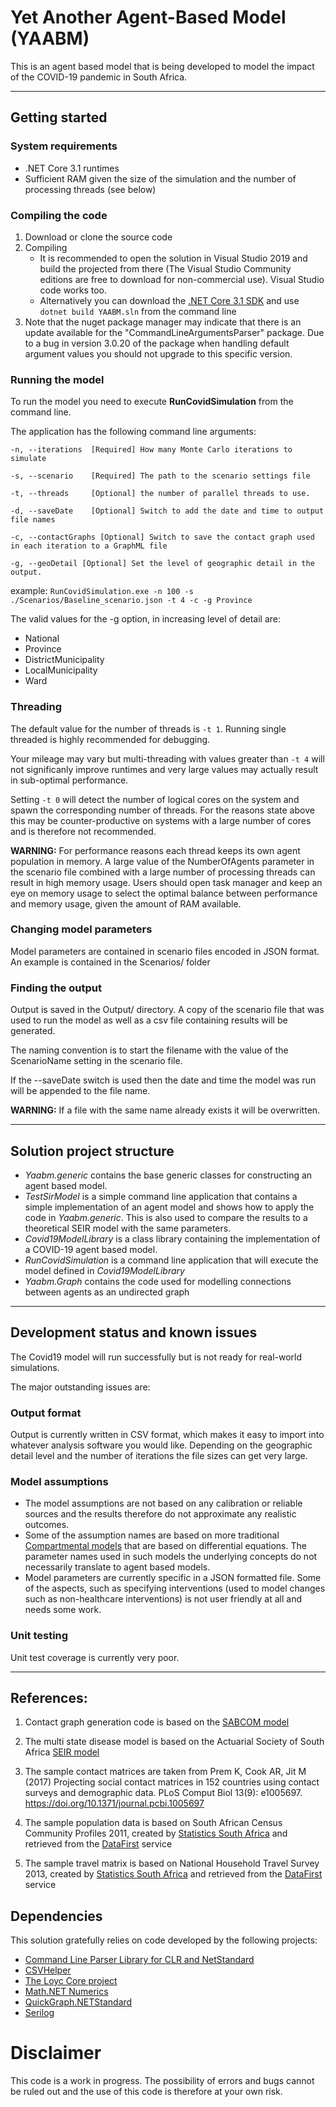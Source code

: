 # Yet Another Agent-Based Model (YAABM)

This is an agent based model that is being developed to model the impact of the COVID-19 pandemic in South Africa.

---

## Getting started

### System requirements
* .NET Core 3.1 runtimes
* Sufficient RAM given the size of the simulation and the number of processing threads (see below)

### Compiling the code

1. Download or clone the source code
2. Compiling
	* It is recommended to open the solution in Visual Studio 2019 and build the projected from there (The Visual Studio Community editions are free to download for non-commercial use). Visual Studio code works too.
	* Alternatively you can download the [.NET Core 3.1 SDK](https://dotnet.microsoft.com/download/dotnet-core/3.1) and use ```dotnet build YAABM.sln``` from the command line
3. Note that the nuget package manager may indicate that there is an update available for the "CommandLineArgumentsParser" package. Due to a bug in version 3.0.20 of the package when handling default argument values you should not upgrade to this specific version.

### Running the model

To run the model you need to execute **RunCovidSimulation** from the command line.

The application has the following command line arguments:

	-n, --iterations  [Required] How many Monte Carlo iterations to simulate

	-s, --scenario    [Required] The path to the scenario settings file

	-t, --threads     [Optional] the number of parallel threads to use. 

	-d, --saveDate    [Optional] Switch to add the date and time to output file names

	-c, --contactGraphs [Optional] Switch to save the contact graph used in each iteration to a GraphML file

	-g, --geoDetail [Optional] Set the level of geographic detail in the output.

example: `RunCovidSimulation.exe -n 100 -s ./Scenarios/Baseline_scenario.json -t 4 -c -g Province`

The valid values for the -g option, in increasing level of detail are:
* National
* Province
* DistrictMunicipality
* LocalMunicipality
* Ward

### Threading
The default value for the number of threads is `-t 1`. Running single threaded is highly recommended for debugging. 

Your mileage may vary but multi-threading with values greater than `-t 4` will not significanly improve runtimes and very large values  may actually result in sub-optimal performance.

Setting `-t 0` will detect the number of logical cores on the system and spawn the corresponding number of threads. For the reasons state above this may be counter-productive on systems with a large number of cores and is therefore not recommended.

**WARNING:** For performance reasons each thread keeps its own agent population in memory. A large value of the NumberOfAgents parameter in the scenario file combined with a large number of processing threads can result in high memory usage. Users should open task manager and keep an eye on memory usage to select the optimal balance between performance and memory usage, given the amount of RAM available.

### Changing model parameters

Model parameters are contained in scenario files encoded in JSON format. An example is contained in the Scenarios/ folder

### Finding the output

Output is saved in the Output/ directory. A copy of the scenario file that was used to run the model as well as a csv file containing results will be generated.

The naming convention is to start the filename with the value of the ScenarioName setting in the scenario file.

If the --saveDate switch is used then the date and time the model was run will be appended to the file name.

**WARNING:** If a file with the same name already exists it will be overwritten.

---

## Solution project structure

* *Yaabm.generic* contains the base generic classes for constructing an agent based model.
* *TestSirModel* is a simple command line application that contains a simple implementation of an agent model and shows how to apply the code in *Yaabm.generic*. This is also used to compare the results to a theoretical SEIR model with the same parameters.
* *Covid19ModelLibrary* is a class library containing the implementation of a COVID-19 agent based model.
* *RunCovidSimulation* is a command line application that will execute the model defined in *Covid19ModelLibrary*
* *Yaabm.Graph* contains the code used for modelling connections between agents as an undirected graph

---

## Development status and known issues

The Covid19 model will run successfully but is not ready for real-world simulations.

The major outstanding issues are:

### Output format

Output is currently written in CSV format, which makes it easy to import into whatever analysis software you would like. Depending on the geographic detail level and the number of iterations the file sizes can get very large.

### Model assumptions

* The model assumptions are not based on any calibration or reliable sources and the results therefore do not approximate any realistic outcomes.
* Some of the assumption names are based on more traditional [Compartmental models](https://en.wikipedia.org/wiki/Compartmental_models_in_epidemiology) that are based on differential equations. The parameter names used in such models the underlying concepts do not necessarily translate to agent based models.
* Model parameters are currently specific in a JSON formatted file. Some of the aspects, such as specifying interventions (used to model changes such as non-healthcare interventions) is not user friendly at all and needs some work.

### Unit testing

Unit test coverage is currently very poor.

--- 

## References:

1. Contact graph generation code is based on the [SABCOM model](https://github.com/blackrhinoabm/sabcom)

2. The multi state disease model is based on the Actuarial Society of South Africa [SEIR model](https://github.com/Percept-Health-Solve/seir-model)

3. The sample contact matrices are taken from Prem K, Cook AR, Jit M (2017) Projecting social contact matrices in 152 countries using contact surveys and demographic data. PLoS Comput Biol 13(9): e1005697. https://doi.org/10.1371/journal.pcbi.1005697

4. The sample population data is based on South African Census Community Profiles 2011, created by [Statistics South Africa](http://www.statssa.gov.za/?page_id=3839) and retrieved from the [DataFirst](https://www.datafirst.uct.ac.za/) service

5. The sample travel matrix is based on National Household Travel Survey 2013, created by [Statistics South Africa](https://www.statssa.gov.za/publications/P0320/P03202013.pdf) and retrieved from the [DataFirst](https://www.datafirst.uct.ac.za/) service

## Dependencies

This solution gratefully relies on code developed by the following projects:

* [Command Line Parser Library for CLR and NetStandard](https://github.com/commandlineparser/commandline#command-line-parser-library-for-clr-and-netstandard)
* [CSVHelper](https://joshclose.github.io/CsvHelper/)
* [The Loyc Core project ](http://core.loyc.net/)
* [Math.NET Numerics](https://numerics.mathdotnet.com/)
* [QuickGraph.NETStandard](https://github.com/deepakkumar1984/QuickGraph.NETStandard)
* [Serilog](https://serilog.net/)

# Disclaimer

This code is a work in progress. The possibility of errors and bugs cannot be ruled out and the use of this code is therefore at your own risk.
